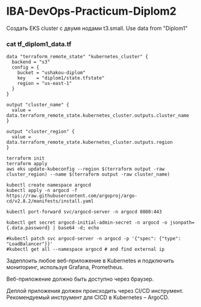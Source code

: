# IBA-DevOps-Practicum-Diplom2

Создать EKS cluster с двумя нодами t3.small. 
Use data from "Diplom1"

### cat tf_diplom1_data.tf
```
data "terraform_remote_state" "kubernetes_cluster" {
  backend = "s3"
  config = {
    bucket = "ushakou-diplom"
    key    = "diplom1/state.tfstate"
    region = "us-east-1"
  }
}

output "cluster_name" {
  value = data.terraform_remote_state.kubernetes_cluster.outputs.cluster_name
}

output "cluster_region" {
  value = data.terraform_remote_state.kubernetes_cluster.outputs.region
}
```
```
terraform init
terraform apply
aws eks update-kubeconfig --region $(terraform output -raw cluster_region) --name $(terraform output -raw cluster_name)
```
```
kubectl create namespace argocd
kubectl apply -n argocd -f https://raw.githubusercontent.com/argoproj/argo-cd/v2.8.2/manifests/install.yaml

kubectl port-forward svc/argocd-server -n argocd 8080:443

kubectl get secret argocd-initial-admin-secret -n argocd -o jsonpath={.data.password} | base64 -d; echo

#kubectl patch svc argocd-server -n argocd -p '{"spec": {"type": "LoadBalancer"}}'
#kubectl get all --namespace argocd # and find external ip

```
Задеплоить любое веб-приложение в Kubernetes и подключить мониторинг, используя Grafana, Prometheus. 

Веб-приложение должно быть доступно через браузер. 

Деплой приложения должен происходить через CI/CD инструмент. Рекомендуемый инструмент для CICD в Kubernetes – ArgoCD.

